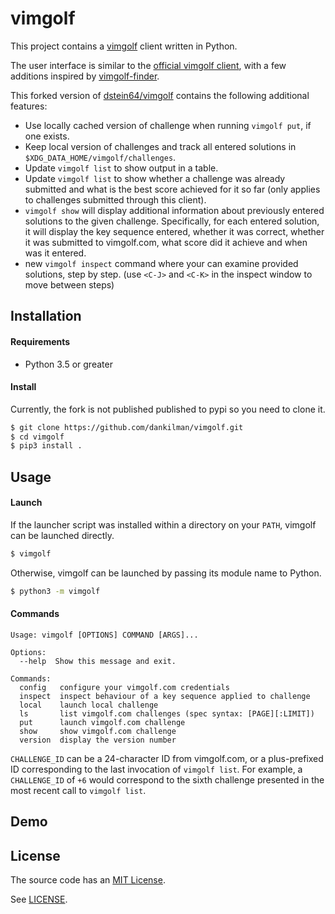 vimgolf
=======

This project contains a [vimgolf](https://www.vimgolf.com/) client written in Python.

The user interface is similar to the [official vimgolf client](https://github.com/igrigorik/vimgolf),
with a few additions inspired by [vimgolf-finder](https://github.com/kciter/vimgolf-finder).

This forked version of [dstein64/vimgolf](https://github.com/dstein64/vimgolf) contains the following
additional features:

- Use locally cached version of challenge when running `vimgolf put`, if one exists.
- Keep local version of challenges and track all entered solutions in 
  `$XDG_DATA_HOME/vimgolf/challenges`.
- Update `vimgolf list` to show output in a table.
- Update `vimgolf list` to show whether a challenge was already submitted and 
  what is the best score achieved for it so far (only applies to challenges submitted through
  this client).
- `vimgolf show` will display additional information about previously entered solutions 
  to the given challenge.
  Specifically, for each entered solution, it will display the key sequence entered, whether
  it was correct, whether it was submitted to vimgolf.com, what score did it achieve and when
  was it entered.
- new `vimgolf inspect` command where your can examine provided solutions, step by step.
  (use `<C-J>` and `<C-K>` in the inspect window to move between steps)

Installation
------------

#### Requirements

- Python 3.5 or greater

#### Install
Currently, the fork is not published published to pypi so you need to clone it.

```sh
$ git clone https://github.com/dankilman/vimgolf.git
$ cd vimgolf
$ pip3 install .
```

Usage
-----

#### Launch

If the launcher script was installed within a directory on your `PATH`, vimgolf can be launched
directly.

```sh
$ vimgolf
```

Otherwise, vimgolf can be launched by passing its module name to Python.

```sh
$ python3 -m vimgolf
```

#### Commands

```text
Usage: vimgolf [OPTIONS] COMMAND [ARGS]...

Options:
  --help  Show this message and exit.

Commands:
  config   configure your vimgolf.com credentials
  inspect  inspect behaviour of a key sequence applied to challenge
  local    launch local challenge
  ls       list vimgolf.com challenges (spec syntax: [PAGE][:LIMIT])
  put      launch vimgolf.com challenge
  show     show vimgolf.com challenge
  version  display the version number
```

`CHALLENGE_ID` can be a 24-character ID from vimgolf.com, or a plus-prefixed ID corresponding to the
last invocation of `vimgolf list`. For example, a `CHALLENGE_ID` of `+6` would correspond to the
sixth challenge presented in the most recent call to `vimgolf list`.

Demo
----

License
-------

The source code has an [MIT License](https://en.wikipedia.org/wiki/MIT_License).

See [LICENSE](https://github.com/dankilman/vimgolf/blob/master/LICENSE).

